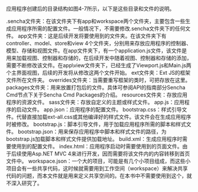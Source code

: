 应用程序创建后的目录结构如图4-7所示，以下是这些目录和文件的说明。

.sencha文件夹：在该文件夹下有app和workspace两个文件夹，主要包含一些生成应用程序所需的配置文件。一般情况下，不需要修改.sencha文件夹下的任何文件。
app文件夹：这是后续开发将要使用到的文件夹。在该文件夹下有controller、model、store和view 4个文件夹，分别用来存放应用程序的控制器、模型、存储和视图文件。在app文件夹下，有一个application.js文件，该文件是用来加载视图、控制器和存储的，在后续开发中随着视图、控制器和存储的添加，需要不断修改该文件。在app\view文件夹下，已经生成了Viewport.js和Main.js两个主界面视图，后续的开发将从修改这两个文件开始。
ext文件夹：Ext JS的框架文件所在文件夹。
overrides文件夹：当需要重写框架的类时，可把存放在这里。
packages文件夹：用来放置打包后的文件。具体可参阅API的指南部分Sencha Cmd节点下关于Sencha Cmd Packages的介绍。
resources文件夹：存放应用程序的资源文件。
sass文件夹：存放自定义的主题或样式文件。
app.js：应用程序的启动文件。
app.json：应用程序的配置文件。
bootstrap.css：样式引导文件。代替直接加载ext-all.css或其他编译好的样式文件。该文件会在生成应用程序时被修改。
bootstrap.js：脚本引导文件，用于加载应用程序所需的脚本和样式文件。
bootstrap.json：用来保存应用程序中脚本和样式文件的路径，为bootstrap.js加载脚本和样式文件提供加载地址。
build.xml：生成应用程序时需要使用到的配置文件。
index.html：应用程序启动时需要使用到的页面文件。由于后续使用Asp.NET MVC 4来进行开发，因而需要将该文件内的内容转移到首页文件中。
workspace.json：一个大的项目，可能是有几个小项目组成，而这些小项目会有一些共享代码，这时候就需要用到工作空间（workspace）来解决共享代码的问题，而本文件就是用来定义共享空间的。在本书中不需要使用到这个，就不深入研究了。
